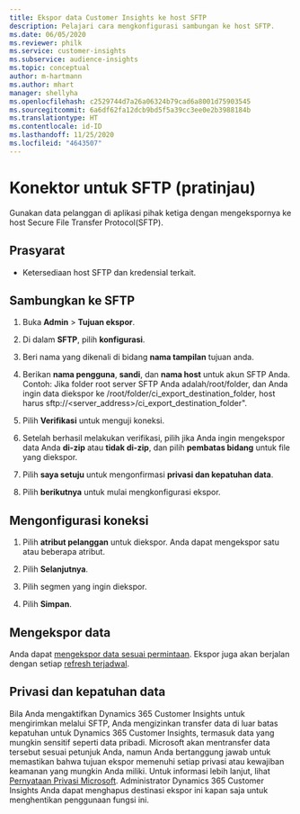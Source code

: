 ```yaml
---
title: Ekspor data Customer Insights ke host SFTP
description: Pelajari cara mengkonfigurasi sambungan ke host SFTP.
ms.date: 06/05/2020
ms.reviewer: philk
ms.service: customer-insights
ms.subservice: audience-insights
ms.topic: conceptual
author: m-hartmann
ms.author: mhart
manager: shellyha
ms.openlocfilehash: c2529744d7a26a06324b79cad6a8001d75903545
ms.sourcegitcommit: 6a6df62fa12dcb9bd5f5a39cc3ee0e2b3988184b
ms.translationtype: HT
ms.contentlocale: id-ID
ms.lasthandoff: 11/25/2020
ms.locfileid: "4643507"
---
```

# <a name="connector-for-sftp-preview"></a>Konektor untuk SFTP (pratinjau)

Gunakan data pelanggan di aplikasi pihak ketiga dengan mengekspornya ke host Secure File Transfer Protocol(SFTP).

## <a name="prerequisites"></a>Prasyarat

- Ketersediaan host SFTP dan kredensial terkait.

## <a name="connect-to-sftp"></a>Sambungkan ke SFTP

1. Buka **Admin** > **Tujuan ekspor**.

1. Di dalam **SFTP**, pilih **konfigurasi**.

1. Beri nama yang dikenali di bidang **nama tampilan** tujuan anda.

1. Berikan **nama pengguna**, **sandi**, dan **nama host** untuk akun SFTP Anda. Contoh: Jika folder root server SFTP Anda adalah/root/folder, dan Anda ingin data diekspor ke /root/folder/ci_export_destination_folder, host harus sftp://<server_address>/ci_export_destination_folder".

1. Pilih **Verifikasi** untuk menguji koneksi.

1. Setelah berhasil melakukan verifikasi, pilih jika Anda ingin mengekspor data Anda **di-zip** atau **tidak di-zip**, dan pilih **pembatas bidang** untuk file yang diekspor.

1. Pilih **saya setuju** untuk mengonfirmasi **privasi dan kepatuhan data**.

1. Pilih **berikutnya** untuk mulai mengkonfigurasi ekspor.

## <a name="configure-the-connection"></a>Mengonfigurasi koneksi

1. Pilih **atribut pelanggan** untuk diekspor. Anda dapat mengekspor satu atau beberapa atribut.

1. Pilih **Selanjutnya**.

1. Pilih segmen yang ingin diekspor.

1. Pilih **Simpan**.

## <a name="export-the-data"></a>Mengekspor data

Anda dapat [mengekspor data sesuai permintaan](export-destinations.md). Ekspor juga akan berjalan dengan setiap [refresh terjadwal](system.md#schedule-tab).

## <a name="data-privacy-and-compliance"></a>Privasi dan kepatuhan data

Bila Anda mengaktifkan Dynamics 365 Customer Insights untuk mengirimkan melalui SFTP, Anda mengizinkan transfer data di luar batas kepatuhan untuk Dynamics 365 Customer Insights, termasuk data yang mungkin sensitif seperti data pribadi. Microsoft akan mentransfer data tersebut sesuai petunjuk Anda, namun Anda bertanggung jawab untuk memastikan bahwa tujuan ekspor memenuhi setiap privasi atau kewajiban keamanan yang mungkin Anda miliki. Untuk informasi lebih lanjut, lihat [Pernyataan Privasi Microsoft](https://go.microsoft.com/fwlink/?linkid=396732).
Administrator Dynamics 365 Customer Insights Anda dapat menghapus destinasi ekspor ini kapan saja untuk menghentikan penggunaan fungsi ini.
